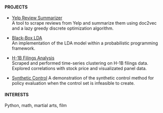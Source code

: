 #### PROJECTS

* [Yelp Review Summarizer](https://github.com/TheShiya/yelp-review-summarizer)\
A tool to scrape reviews from Yelp and summarize them using doc2vec and a lazy greedy discrete optimization algorithm.

* [Black-Box LDA](https://github.com/TheShiya/lda-topic-modeling-with-pyro)\
An implementation of the LDA model within a probabilistic programming framework.

* [H-1B Filings Analysis](https://github.com/TheShiya/h1b-filing-stock-return-analysis)\
Scraped and performed time-series clustering on H-1B filings data. Explored correlations with stock price and visualizated panel data.

* [Synthetic Control](https://github.com/TheShiya/synthetic-control-project)
A demonstration of the synthetic control method for policy evaluation when the control set is infeasible to create.


#### INTERESTS

Python, math, martial arts, film

<br>
